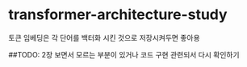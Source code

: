# transformer-architecture-study


토큰 임베딩은 각 단어를 백터화 시킨 것으로 
저장시켜두면 좋아용


##TODO:
2장 보면서 모르는 부분이 있거나 코드 구현 관련되서 다시 확인하기 